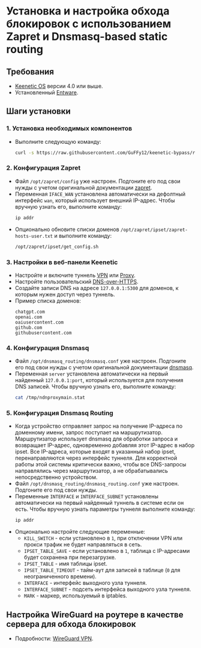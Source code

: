 # Установка и настройка обхода блокировок с использованием Zapret и Dnsmasq-based static routing

## Требования

- [Keenetic OS](https://help.keenetic.com/hc/ru/articles/115000990005) версии 4.0 или выше.
- Установленный [Entware](https://help.keenetic.com/hc/ru/articles/360021214160).

## Шаги установки

### 1. Установка необходимых компонентов

- Выполните следующую команду:
  ```sh
  curl -s https://raw.githubusercontent.com/GuFFy12/keenetic-bypass/refs/heads/main/install.sh | sh
  ```


### 2. Конфигурация Zapret

- Файл `/opt/zapret/config` уже настроен. Подгоните его под свои нужды с учетом оригинальной
  документации [zapret](https://github.com/bol-van/zapret).
- Переменная `IFACE_WAN` установлена автоматически на дефолтный интерфейс `wan`, который использует внешний IP-адрес.
  Чтобы вручную узнать его, выполните команду:
  ```sh
  ip addr
  ```
- Опционально обновите списки доменов `/opt/zapret/ipset/zapret-hosts-user.txt` и выполните команду:
  ```sh
  /opt/zapret/ipset/get_config.sh
  ```

### 3. Настройки в веб-панели Keenetic

- Настройте и включите туннель [VPN](https://help.keenetic.com/hc/ru/articles/115005342025)
  или [Proxy](https://help.keenetic.com/hc/ru/articles/7474374790300).
- Настройте пользовательский [DNS-over-HTTPS](https://help.keenetic.com/hc/ru/articles/360007687159).
- Создайте записи DNS на адресе `127.0.0.1:5300` для доменов, к которым нужен доступ через туннель.
- Пример списка доменов:
  ```
  chatgpt.com
  openai.com
  oaiusercontent.com
  github.com
  githubusercontent.com
  ```

### 4. Конфигурация Dnsmasq

- Файл `/opt/dnsmasq_routing/dnsmasq.conf` уже настроен. Подгоните его под свои нужды с учетом оригинальной
  документации [dnsmasq](https://thekelleys.org.uk/dnsmasq/docs/dnsmasq-man.html).
- Переменная `server` установлена автоматически на первый найденный `127.0.0.1:port`, который используется для получения DNS записей.
  Чтобы вручную узнать его, выполните команду:
  ```sh
  cat /tmp/ndnproxymain.stat
  ```

### 5. Конфигурация Dnsmasq Routing

- Когда устройство отправляет запрос на получение IP-адреса по доменному имени, запрос поступает на маршрутизатор.
  Маршрутизатор использует dnsmasq для обработки запроса и возвращает IP-адрес, одновременно добавляя этот IP-адрес в набор ipset.
  Все IP-адреса, которые входят в указанный набор ipset, перенаправляются через интерфейс туннеля.
  Для корректной работы этой системы критически важно, чтобы все DNS-запросы направлялись через маршрутизатор,
  а не обрабатывались непосредственно устройством.
- Файл `/opt/dnsmasq_routing/dnsmasq_routing.conf` уже настроен. Подгоните его под свои нужды.
- Переменные `INTERFACE` и `INTERFACE_SUBNET` установлены автоматически на первый найденный туннель в системе если он есть.
  Чтобы вручную узнать параметры туннеля выполните команду:
  ```sh
  ip addr
  ```
- Опционально настройте следующие переменные:
  - `KILL_SWITCH` - если установлено в `1`, при отключении VPN или прокси трафик не будет направляться в сеть.
  - `IPSET_TABLE_SAVE` - если установлено в `1`, таблица с IP-адресами будет сохранена при перезагрузке.
  - `IPSET_TABLE` - имя таблицы ipset.
  - `IPSET_TABLE_TIMEOUT` - тайм-аут для записей в таблице (`0` для неограниченного времени).
  - `INTERFACE` - интерфейс выходного узла туннеля.
  - `INTERFACE_SUBNET` - подсеть интерфейса выходного узла туннеля.
  - `MARK` - маркер, используемый в iptables.

## Настройка WireGuard на роутере в качестве сервера для обхода блокировок

- Подробности: [WireGuard VPN](https://help.keenetic.com/hc/ru/articles/360010592379).
